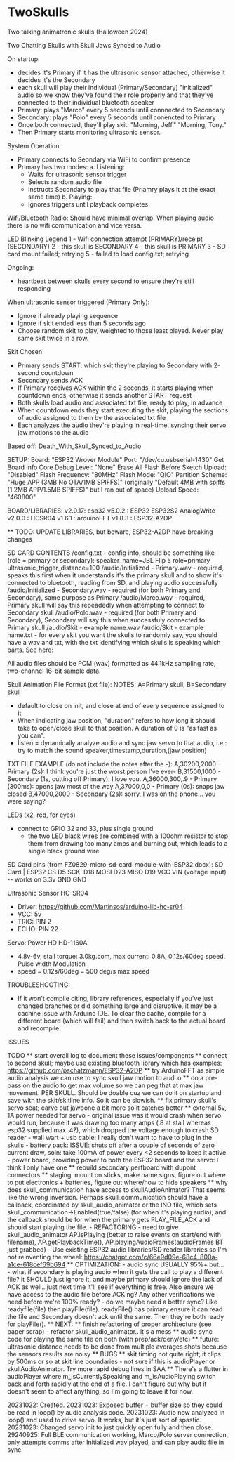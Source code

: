 # TwoSkulls
 Two talking animatronic skulls (Halloween 2024)

  Two Chatting Skulls with Skull Jaws Synced to Audio

  On startup:
  - decides it's Primary if it has the ultrasonic sensor attached, otherwise it decides it's the Secondary
  - each skull will play their individual (Primary/Secondary) "initialized" audio so we know they've found their role properly and that they've connected to their individual bluetooth speaker
  - Primary: plays "Marco" every 5 seconds until connnected to Secondary
  - Secondary: plays "Polo" every 5 seconds until conencted to Primary
  - Once both connected, they'll play skit: "Morning, Jeff." "Morning, Tony."
  - Then Primary starts monitoring ultrasonic sensor.

  System Operation:

   - Primary connects to Seondary via WiFi to confirm presence
   - Primary has two modes:
     a. Listening: 
        - Waits for ultrasonic sensor trigger
        - Selects random audio file
        - Instructs Secondary to play that file (Priamry plays it at the exact same time)
     b. Playing: 
        - Ignores triggers until playback completes

  Wifi/Bluetooth Radio: Should have minimal overlap. When playing audio there is no wifi communication and vice versa.


  LED Blinking Legend
  1 - Wifi connection attempt (PRIMARY)/receipt (SECONDARY)
  2 - this skull is SECONDARY
  4 - this skull is PRIMARY
  3 - SD card mount failed; retrying
  5 - failed to load config.txt; retrying

  Ongoing:
  - heartbeat between skulls every second to ensure they're still responding

  When ultrasonic sensor triggered (Primary Only):
  - Ignore if already playing sequence
  - Ignore if skit ended less than 5 seconds ago
  - Choose random skit to play, weighted to those least played. Never play same skit twice in a row.

  Skit Chosen
  - Primary sends START: which skit they're playing to Secondary with 2-second countdown
  - Secondary sends ACK
  - If Primary receives ACK within the 2 seconds, it starts playing when countdown ends, otherwise it sends another START request
  - Both skulls load audio and associated txt file, ready to play, in advance
  - When countdown ends they start executing the skit, playing the sections of audio assigned to them by the associated txt file
  - Each analyzes the audio they're playing in real-time, syncing their servo jaw motions to the audio


  Based off: Death_With_Skull_Synced_to_Audio

SETUP:
Board: "ESP32 Wrover Module"
Port: "/dev/cu.usbserial-1430"
Get Board Info
Core Debug Level: "None"
Erase All Flash Before Sketch Upload: "Disabled"
Flash Frequency: "80MHz"
Flash Mode: "QIO"
Partition Scheme: "Huge APP (3MB No OTA/1MB SPIFFS)" (originally "Default 4MB with spiffs (1.2MB APP/1.5MB SPIFFS)" but I ran out of space)
Upload Speed: "460800"

BOARD/LIBRARIES:
v2.0.17: esp32
v5.0.2 : ESP32 ESP32S2 AnalogWrite
v2.0.0 : HCSR04
v1.6.1 : arduinoFFT
v1.8.3 : ESP32-A2DP

** TODO: UPDATE LIBRARIES, but beware, ESP32-A2DP have breaking changes 

SD CARD CONTENTS
/config.txt - config info, should be something like (role = primary or secondary):
      speaker_name=JBL Flip 5
      role=primary
      ultrasonic_trigger_distance=100
/audio/Initialized - Primary.wav - required, speaks this first when it understands it's the primary skull and to show it's connected to bluetooth, reading from SD, and playing audio successfully
/audio/Initialized - Secondary.wav - required (for both Primary and Secondary), same purpose as Primary
/audio/Marco.wav - required, Primary skull will say this repeadedly when attempting to connect to Secondary skull
/audio/Polo.wav - required (for both Primary and Secondary), Secondary will say this when successfuly connected to Primary skull
/audio/Skit - example name.wav
/audio/Skit - example name.txt - for every skit you want the skulls to randomly say, you should have a wav and txt, with the txt identifying which skulls is speaking which parts. See here:

All audio files should be PCM (wav) formatted as 44.1kHz sampling rate, two-channel 16-bit sample data.

Skull Animation File Format (txt file):
NOTES:
A=Primary skull, B=Secondary skull
- default to close on init, and close at end of every sequence assigned to it
- When indicating jaw position, "duration" refers to how long it should take to open/close skull to that position. A duration of 0 is "as fast as you can".
- listen = dynamically analyze audio and sync jaw servo to that audio, i.e.: try to match the sound
speaker,timestamp,duration,(jaw position)

TXT FILE EXAMPLE (do not include the notes after the -):
A,30200,2000      - Primary (2s): I think you're just the worst person I've ever-
B,31500,1000      - Secondary (1s, cutting off Primary): I love you.
A,36000,300,.9    - Primary (300ms): opens jaw most of the way
A,37000,0,0       - Primary (0s): snaps jaw closed
B,47000,2000      - Secondary (2s): sorry, I was on the phone... you were saying?


LEDs (x2, red, for eyes)
- connect to GPIO 32 and 33, plus single ground 
  - the two LED black wires are combined with a 100ohm resistor to stop them from drawing too many amps and burning out, which leads to a single black ground wire

SD Card pins (from  FZ0829-micro-sd-card-module-with-ESP32.docx):
    SD Card | ESP32
    CS​        D5
    SCK  ​     D18
    MOSI​      D23
    MISO​      D19
    VCC       VIN (voltage input) -- works on 3.3v
    GND       GND

Ultrasonic Sensor HC-SR04
 - Driver: https://github.com/Martinsos/arduino-lib-hc-sr04
 - VCC: 5v
 - TRIG: PIN 2
 - ECHO: PIN 22

Servo: Power HD HD-1160A
- 4.8v-6v, stall torque: 3.0kg.com, max current: 0.8A, 0.12s/60deg speed, Pulse width Modulation
- speed = 0.12s/60deg = 500 deg/s max speed


TROUBLESHOOTING:
- If it won't compile citing, library references, especially if you've just changed branches or did something large and disruptive,
  it may be a cachine issue with Arduino IDE. To clear the cache, compile for a different board (which will fail) and then switch
  back to the actual board and recompile.



ISSUES

  TODO
  ** start overall log to document these issues/components
  ** connect to second skull; maybe use existing bluetooth library which has examples: https://github.com/pschatzmann/ESP32-A2DP
  ** try ArduinoFFT as simple audio analysis we can use to sync skull jaw motion to audi.o
  ** do a pre-pass on the audio to get max volume so we can peg that at max jaw movement. PER SKULL. Should be doable cuz we can do it on startup and save with the skit/skitline info. So it can be slowish.
  ** fix primary skull's servo seat; carve out jawbone a bit more so it catches better
  ** external 5v, 1A power needed for servo
    - original issue was it would crash when servo would run, because it was drawing too many amps (.8 at stall whereas esp32 supplied max .4?), which dropped the voltage enough to crash SD reader
    - wall wart + usb cable: I really don't want to have to plug in the skulls
    - battery pack: ISSUE: shuts off after a couple of seconds of zero current draw, soln: take 100mA of power every <2 seconds to keep it active
    - power board, providing power to both the ESP32 board and the servo: I think I only have one
  ** rebuild secondary perfboard with dupont connectors
  ** staging: mount on sticks, make name signs, figure out where to put electronics + batteries, figure out where/how to hide speakers
  ** why does skull_communication have access to skullAudioAnimator? That seems like the wrong inversion.
      Perhaps skull_communication should have a callback, coordinated by skull_audio_animator or the INO
      file, which sets skull_communication->Enabled(true/false) (for when it's playing audio), and
      the callback should be for when the primary gets PLAY_FILE_ACK and should start playing the file.
      - REFACTORING
        - need to give skull_audio_animator AP.isPlaying (better to raise events on start/end with filename), AP.getPlaybackTime(),
          AP.playingAudioFrames(audioFrames BT just grabbed)
        - Use existing ESP32 audio libraries/SD reader libraries so I'm not reinventing the wheel: https://chatgpt.com/c/66e9d09e-68c4-800a-a1ce-618cef69b694
  ** OPTIMIZATION:
    - audio sync USUALLY 95%+ but...
      - what if secondary is playing audio when it gets the call to play a different file? it SHOULD just ignore it,
          and maybe primary should ignore the lack of ACK as well.. just next time it'll see if everything is free. Also ensure
          we have access to the audio file before ACKing? Any other verifications we need before we're 100% ready?
        - do we maybe need a better sync? Like readyfile(file) then playFile(file). readyFile() has primary ensure it can read the
          file and Secondary doesn't ack until the same. Then they're both ready for playFile().
  ** NEXT:
    ** finish refactoring of proper architecture (see paper scrap)
      - refactor skull_audio_animator.. it's a mess
      ** audio sync code for playing the same file on both (with prep/ack/deny/etc)
    ** future: ultrasonic distance needs to be done from multiple averages shots because the sensors results are noisy
    ** BUGS
      ** skit timing not quite right; it clips by 500ms or so at skit line boundaries
        - not sure if this is audioPlayer or skullAudioAnimator. Try more rapid debug lines in SAA
      ** There's a flutter in audioPlayer where m_isCurrentlySpeaking and m_isAudioPlaying switch back and forth rapidly
         at the end of a file. I can't figure out why but it doesn't seem to affect anything, so I'm going to leave it for now.


20231022: Created.
20231023: Exposed buffer + buffer size so they could be read in loop() by audio analysis code.
20231023: Audio now analyzed in loop() and used to drive servo. It works, but it's just sort of spastic.
20231023: Changed servo init to just quickly open fully and then close.
29240925: Full BLE communication working, Marco/Polo server connection, only attempts comms after Initialized wav played,
          and can play audio file in sync.
